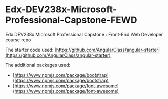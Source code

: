 # Edx-DEV238x-Microsoft-Professional-Capstone-FEWD
Edx DEV238x Microsoft Professional Capstone : Front-End Web Developer course repo

The starter code used:
[https://github.com/AngularClass/angular-starter](https://github.com/AngularClass/angular-starter)

The additional packages used:
- [https://www.npmjs.com/package/bootstrap](https://www.npmjs.com/package/bootstrap)
- [https://www.npmjs.com/package/font-awesome](https://www.npmjs.com/package/font-awesome)


